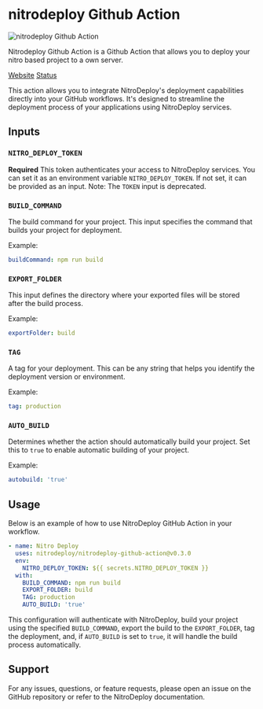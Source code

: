 # nitrodeploy Github Action

![nitrodeploy Github Action](https://github.com/nitrodeploy/nitrodeploy-github-action/blob/main/.github/assets/nitro-deploy-cover.png?raw=true)

Nitrodeploy Github Action is a Github Action that allows you to deploy your nitro based project to a own server.

[Website](https://nitrodeploy.com)
[Status](https://status.nitrodeploy.com)

This action allows you to integrate NitroDeploy's deployment capabilities directly into your GitHub workflows. It's designed to streamline the deployment process of your applications using NitroDeploy services.

## Inputs

### `NITRO_DEPLOY_TOKEN`

**Required** This token authenticates your access to NitroDeploy services. You can set it as an environment variable `NITRO_DEPLOY_TOKEN`. If not set, it can be provided as an input. Note: The `TOKEN` input is deprecated.

### `BUILD_COMMAND`

The build command for your project. This input specifies the command that builds your project for deployment.

Example:
```yaml
buildCommand: npm run build
```

### `EXPORT_FOLDER`

This input defines the directory where your exported files will be stored after the build process.

Example:
```yaml
exportFolder: build
```

### `TAG`

A tag for your deployment. This can be any string that helps you identify the deployment version or environment.

Example:
```yaml
tag: production
```

### `AUTO_BUILD`

Determines whether the action should automatically build your project. Set this to `true` to enable automatic building of your project.

Example:
```yaml
autobuild: 'true'
```

## Usage

Below is an example of how to use NitroDeploy GitHub Action in your workflow.

```yaml
- name: Nitro Deploy
  uses: nitrodeploy/nitrodeploy-github-action@v0.3.0
  env:
    NITRO_DEPLOY_TOKEN: ${{ secrets.NITRO_DEPLOY_TOKEN }}
  with:
    BUILD_COMMAND: npm run build
    EXPORT_FOLDER: build
    TAG: production
    AUTO_BUILD: 'true'
```

This configuration will authenticate with NitroDeploy, build your project using the specified `BUILD_COMMAND`, export the build to the `EXPORT_FOLDER`, tag the deployment, and, if `AUTO_BUILD` is set to `true`, it will handle the build process automatically.

## Support

For any issues, questions, or feature requests, please open an issue on the GitHub repository or refer to the NitroDeploy documentation.
